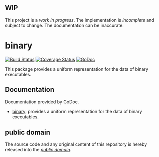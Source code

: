 WIP
---

This project is a *work in progress*. The implementation is *incomplete* and
subject to change. The documentation can be inaccurate.

binary
======

[![Build Status](https://travis-ci.org/mewrev/binary.svg?branch=master)](https://travis-ci.org/mewrev/binary)
[![Coverage Status](https://img.shields.io/coveralls/mewrev/binary.svg)](https://coveralls.io/r/mewrev/binary?branch=master)
[![GoDoc](https://godoc.org/github.com/mewrev/binary?status.svg)](https://godoc.org/github.com/mewrev/binary)

This package provides a uniform representation for the data of binary executables.

Documentation
-------------

Documentation provided by GoDoc.

- [binary]: provides a uniform representation for the data of binary executables.

[binary]: http://godoc.org/github.com/mewrev/binary

public domain
-------------

The source code and any original content of this repository is hereby released into the *[public domain]*.

[public domain]: https://creativecommons.org/publicdomain/zero/1.0/
